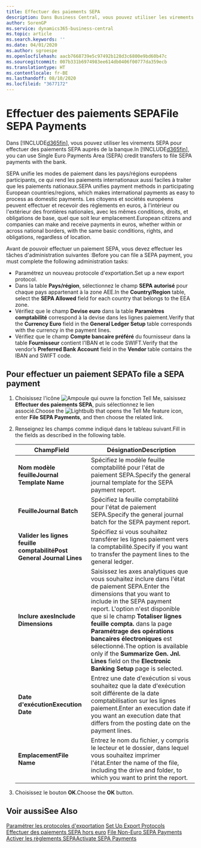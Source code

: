 ```yaml
---
title: Effectuer des paiements SEPA
description: Dans Business Central, vous pouvez utiliser les virements SEPA pour effectuer des paiements SEPA auprès de la banque.
author: SorenGP
ms.service: dynamics365-business-central
ms.topic: article
ms.search.keywords: ''
ms.date: 04/01/2020
ms.author: sgroespe
ms.openlocfilehash: aacb7668739e5c97492b128d3c6800e9bd60b47c
ms.sourcegitcommit: 007b331b6974983ee614db0406f00777da359ecb
ms.translationtype: HT
ms.contentlocale: fr-BE
ms.lasthandoff: 08/10/2020
ms.locfileid: "3677172"
---
```

# <a name="file-sepa-payments"></a><span data-ttu-id="18526-103">Effectuer des paiements SEPA</span><span class="sxs-lookup"><span data-stu-id="18526-103">File SEPA Payments</span></span>
<span data-ttu-id="18526-104">Dans [!INCLUDE[d365fin](../../includes/d365fin_md.md)], vous pouvez utiliser les virements SEPA pour effectuer des paiements SEPA auprès de la banque.</span><span class="sxs-lookup"><span data-stu-id="18526-104">In [!INCLUDE[d365fin](../../includes/d365fin_md.md)], you can use Single Euro Payments Area (SEPA) credit transfers to file SEPA payments with the bank.</span></span>  

<span data-ttu-id="18526-105">SEPA unifie les modes de paiement dans les pays/régions européens participants, ce qui rend les paiements internationaux aussi faciles à traiter que les paiements nationaux.</span><span class="sxs-lookup"><span data-stu-id="18526-105">SEPA unifies payment methods in participating European countries/regions, which makes international payments as easy to process as domestic payments.</span></span> <span data-ttu-id="18526-106">Les citoyens et sociétés européens peuvent effectuer et recevoir des règlements en euros, à l'intérieur ou l'extérieur des frontières nationales, avec les mêmes conditions, droits, et obligations de base, quel que soit leur emplacement.</span><span class="sxs-lookup"><span data-stu-id="18526-106">European citizens and companies can make and receive payments in euros, whether within or across national borders, with the same basic conditions, rights, and obligations, regardless of location.</span></span>  

<span data-ttu-id="18526-107">Avant de pouvoir effectuer un paiement SEPA, vous devez effectuer les tâches d'administration suivantes :</span><span class="sxs-lookup"><span data-stu-id="18526-107">Before you can file a SEPA payment, you must complete the following administration tasks:</span></span>  

- <span data-ttu-id="18526-108">Paramétrez un nouveau protocole d'exportation.</span><span class="sxs-lookup"><span data-stu-id="18526-108">Set up a new export protocol.</span></span>
- <span data-ttu-id="18526-109">Dans la table **Pays/région**, sélectionnez le champ **SEPA autorisé** pour chaque pays appartenant à la zone AEE.</span><span class="sxs-lookup"><span data-stu-id="18526-109">In the **Country/Region** table, select the **SEPA Allowed** field for each country that belongs to the EEA zone.</span></span>  
- <span data-ttu-id="18526-110">Vérifiez que le champ **Devise euro** dans la table **Paramètres comptabilité** correspond à la devise dans les lignes paiement.</span><span class="sxs-lookup"><span data-stu-id="18526-110">Verify that the **Currency Euro** field in the **General Ledger Setup** table corresponds with the currency in the payment lines.</span></span>  
- <span data-ttu-id="18526-111">Vérifiez que le champ **Compte bancaire préféré** du fournisseur dans la table **Fournisseur** contient l'IBAN et le code SWIFT.</span><span class="sxs-lookup"><span data-stu-id="18526-111">Verify that the vendor’s **Preferred Bank Account** field in the **Vendor** table contains the IBAN and SWIFT code.</span></span>  

## <a name="to-file-a-sepa-payment"></a><span data-ttu-id="18526-112">Pour effectuer un paiement SEPA</span><span class="sxs-lookup"><span data-stu-id="18526-112">To file a SEPA payment</span></span>  

1.  <span data-ttu-id="18526-113">Choisissez l'icône ![Ampoule qui ouvre la fonction Tell Me](../../media/ui-search/search_small.png "Dites-moi ce que vous voulez faire"), saisissez **Effectuer des paiements SEPA**, puis sélectionnez le lien associé.</span><span class="sxs-lookup"><span data-stu-id="18526-113">Choose the ![Lightbulb that opens the Tell Me feature](../../media/ui-search/search_small.png "Tell me what you want to do") icon, enter **File SEPA Payments**, and then choose the related link.</span></span>  
2.  <span data-ttu-id="18526-114">Renseignez les champs comme indiqué dans le tableau suivant.</span><span class="sxs-lookup"><span data-stu-id="18526-114">Fill in the fields as described in the following table.</span></span>  

    |<span data-ttu-id="18526-115">Champ</span><span class="sxs-lookup"><span data-stu-id="18526-115">Field</span></span>|<span data-ttu-id="18526-116">Désignation</span><span class="sxs-lookup"><span data-stu-id="18526-116">Description</span></span>|  
    |---------------------------------|---------------------------------------|  
    |<span data-ttu-id="18526-117">**Nom modèle feuille**</span><span class="sxs-lookup"><span data-stu-id="18526-117">**Journal Template Name**</span></span>|<span data-ttu-id="18526-118">Spécifiez le modèle feuille comptabilité pour l'état de paiement SEPA.</span><span class="sxs-lookup"><span data-stu-id="18526-118">Specify the general journal template for the SEPA payment report.</span></span>|  
    |<span data-ttu-id="18526-119">**Feuille**</span><span class="sxs-lookup"><span data-stu-id="18526-119">**Journal Batch**</span></span>|<span data-ttu-id="18526-120">Spécifiez la feuille comptabilité pour l'état de paiement SEPA.</span><span class="sxs-lookup"><span data-stu-id="18526-120">Specify the general journal batch for the SEPA payment report.</span></span>|  
    |<span data-ttu-id="18526-121">**Valider les lignes feuille comptabilité**</span><span class="sxs-lookup"><span data-stu-id="18526-121">**Post General Journal Lines**</span></span>|<span data-ttu-id="18526-122">Spécifiez si vous souhaitez transférer les lignes paiement vers la comptabilité.</span><span class="sxs-lookup"><span data-stu-id="18526-122">Specify if you want to transfer the payment lines to the general ledger.</span></span>|  
    |<span data-ttu-id="18526-123">**Inclure axes**</span><span class="sxs-lookup"><span data-stu-id="18526-123">**Include Dimensions**</span></span>|<span data-ttu-id="18526-124">Saisissez les axes analytiques que vous souhaitez inclure dans l'état de paiement SEPA.</span><span class="sxs-lookup"><span data-stu-id="18526-124">Enter the dimensions that you want to include in the SEPA payment report.</span></span> <span data-ttu-id="18526-125">L'option n'est disponible que si le champ **Totaliser lignes feuille compta.** dans la page **Paramétrage des opérations bancaires électroniques** est sélectionné.</span><span class="sxs-lookup"><span data-stu-id="18526-125">The option is available only if the **Summarize Gen. Jnl. Lines** field on the **Electronic Banking Setup** page is selected.</span></span>|  
    |<span data-ttu-id="18526-126">**Date d'exécution**</span><span class="sxs-lookup"><span data-stu-id="18526-126">**Execution Date**</span></span>|<span data-ttu-id="18526-127">Entrez une date d'exécution si vous souhaitez que la date d'exécution soit différente de la date comptabilisation sur les lignes paiement.</span><span class="sxs-lookup"><span data-stu-id="18526-127">Enter an execution date if you want an execution date that differs from the posting date on the payment lines.</span></span>|  
    |<span data-ttu-id="18526-128">**Emplacement**</span><span class="sxs-lookup"><span data-stu-id="18526-128">**File Name**</span></span>|<span data-ttu-id="18526-129">Entrez le nom du fichier, y compris le lecteur et le dossier, dans lequel vous souhaitez imprimer l'état.</span><span class="sxs-lookup"><span data-stu-id="18526-129">Enter the name of the file, including the drive and folder, to which you want to print the report.</span></span>|  

3.  <span data-ttu-id="18526-130">Choisissez le bouton **OK**.</span><span class="sxs-lookup"><span data-stu-id="18526-130">Choose the **OK** button.</span></span>  

## <a name="see-also"></a><span data-ttu-id="18526-131">Voir aussi</span><span class="sxs-lookup"><span data-stu-id="18526-131">See Also</span></span>  
 <span data-ttu-id="18526-132">[Paramétrer les protocoles d'exportation](how-to-set-up-export-protocols.md) </span><span class="sxs-lookup"><span data-stu-id="18526-132">[Set Up Export Protocols](how-to-set-up-export-protocols.md) </span></span>  
 <span data-ttu-id="18526-133">[Effectuer des paiements SEPA hors euro](how-to-file-non-euro-sepa-payments.md) </span><span class="sxs-lookup"><span data-stu-id="18526-133">[File Non-Euro SEPA Payments](how-to-file-non-euro-sepa-payments.md) </span></span>  
 [<span data-ttu-id="18526-134">Activer les règlements SEPA</span><span class="sxs-lookup"><span data-stu-id="18526-134">Activate SEPA Payments</span></span>](how-to-activate-sepa-payments.md)

